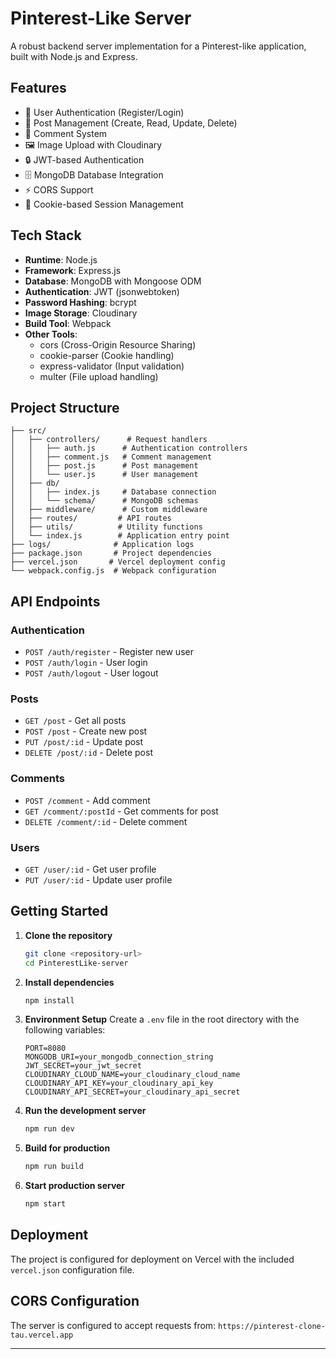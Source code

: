 # Pinterest-Like Server

A robust backend server implementation for a Pinterest-like application, built with Node.js and Express.

## Features

- 👤 User Authentication (Register/Login)
- 📌 Post Management (Create, Read, Update, Delete)
- 💬 Comment System
- 🖼️ Image Upload with Cloudinary
- 🔒 JWT-based Authentication
- 🗄️ MongoDB Database Integration
- ⚡ CORS Support
- 🍪 Cookie-based Session Management

## Tech Stack

- **Runtime**: Node.js
- **Framework**: Express.js
- **Database**: MongoDB with Mongoose ODM
- **Authentication**: JWT (jsonwebtoken)
- **Password Hashing**: bcrypt
- **Image Storage**: Cloudinary
- **Build Tool**: Webpack
- **Other Tools**: 
  - cors (Cross-Origin Resource Sharing)
  - cookie-parser (Cookie handling)
  - express-validator (Input validation)
  - multer (File upload handling)

## Project Structure

```
├── src/
│   ├── controllers/      # Request handlers
│   │   ├── auth.js      # Authentication controllers
│   │   ├── comment.js   # Comment management
│   │   ├── post.js      # Post management
│   │   └── user.js      # User management
│   ├── db/
│   │   ├── index.js     # Database connection
│   │   └── schema/      # MongoDB schemas
│   ├── middleware/      # Custom middleware
│   ├── routes/         # API routes
│   ├── utils/          # Utility functions
│   └── index.js        # Application entry point
├── logs/              # Application logs
├── package.json       # Project dependencies
├── vercel.json       # Vercel deployment config
└── webpack.config.js  # Webpack configuration
```

## API Endpoints

### Authentication
- `POST /auth/register` - Register new user
- `POST /auth/login` - User login
- `POST /auth/logout` - User logout

### Posts
- `GET /post` - Get all posts
- `POST /post` - Create new post
- `PUT /post/:id` - Update post
- `DELETE /post/:id` - Delete post

### Comments
- `POST /comment` - Add comment
- `GET /comment/:postId` - Get comments for post
- `DELETE /comment/:id` - Delete comment

### Users
- `GET /user/:id` - Get user profile
- `PUT /user/:id` - Update user profile

## Getting Started

1. **Clone the repository**
   ```bash
   git clone <repository-url>
   cd PinterestLike-server
   ```

2. **Install dependencies**
   ```bash
   npm install
   ```

3. **Environment Setup**
   Create a `.env` file in the root directory with the following variables:
   ```
   PORT=8080
   MONGODB_URI=your_mongodb_connection_string
   JWT_SECRET=your_jwt_secret
   CLOUDINARY_CLOUD_NAME=your_cloudinary_cloud_name
   CLOUDINARY_API_KEY=your_cloudinary_api_key
   CLOUDINARY_API_SECRET=your_cloudinary_api_secret
   ```

4. **Run the development server**
   ```bash
   npm run dev
   ```

5. **Build for production**
   ```bash
   npm run build
   ```

6. **Start production server**
   ```bash
   npm start
   ```

## Deployment

The project is configured for deployment on Vercel with the included `vercel.json` configuration file.

## CORS Configuration

The server is configured to accept requests from: `https://pinterest-clone-tau.vercel.app`

---